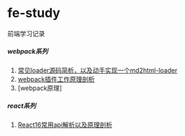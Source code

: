# fe-study
前端学习记录

##### webpack系列
1. <a href="https://58fe.com/topic/5e7d8e9d60a6ab0031f4a7f9" target="_blank">常见loader源码简析，以及动手实现一个md2html-loader</a>
2. <a href="https://58fe.com/topic/5e8c137160a6ab0031f4a7fb" target="_blank">webpack插件工作原理剖析</a>
3. [webpack原理]

##### react系列
1. <a href="https://github.com/6fedcom/fe-blog/tree/master/blog/React16-commonly-used-API-analysis" target="_blank">React16常用api解析以及原理剖析</a>
